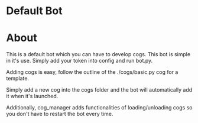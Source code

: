 # Default Bot


# About
This is a default bot which you can have to develop cogs.
This bot is simple in it's use. Simply add your token into config and run bot.py.

Adding cogs is easy, follow the outline of the ./cogs/basic.py cog for a template.

Simply add a new cog into the cogs folder and the bot will automatically add it when it's launched.

Additionally, cog_manager adds functionalities of loading/unloading cogs so you don't have to restart the bot every time.